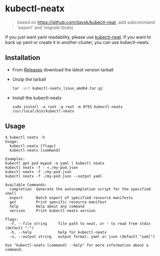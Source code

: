 # kubectl-neatx

> based on https://github.com/itaysk/kubectl-neat, add subcommand 'export' and 'migrate'(todo)

If you just want yaml readability, please use [kubectl-neat](https://github.com/itaysk/kubectl-neat). If you want to back up yaml or create it in another cluster, you can use kubectl-neatx.

## Installation

- From [Releases](https://github.com/Baiyuani/kubectl-neatx/releases) download the latest version tarball

- Unzip the tarball

    ```bash
    tar -xvf kubectl-neatx_linux_amd64.tar.gz
    ```

- Install the kubectl-neatx

    ```shell
    sudo install -o root -g root -m 0755 kubectl-neatx /usr/local/bin/kubectl-neatx
    ```

## Usage

```shell
$ kubectl neatx -h
Usage:
  kubectl-neatx [flags]
  kubectl-neatx [command]

Examples:
kubectl get pod mypod -o yaml | kubectl neatx
kubectl neatx -f - <./my-pod.json
kubectl neatx -f ./my-pod.json
kubectl neatx -f ./my-pod.json --output yaml

Available Commands:
  completion  Generate the autocompletion script for the specified shell
  export      Batch export of specified resource manifests
  get         Print specific resource manifest
  help        Help about any command
  version     Print kubectl-neatx version

Flags:
  -f, --file string     file path to neat, or - to read from stdin (default "-")
  -h, --help            help for kubectl-neatx
  -o, --output string   output format: yaml or json (default "yaml")

Use "kubectl-neatx [command] --help" for more information about a command.
```
